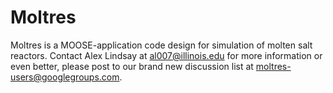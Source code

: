 Moltres
=====

Moltres is a MOOSE-application code design for simulation of molten salt
reactors. Contact Alex Lindsay at al007@illinois.edu for more information or
even better, please post to our brand new discussion list at
moltres-users@googlegroups.com.

